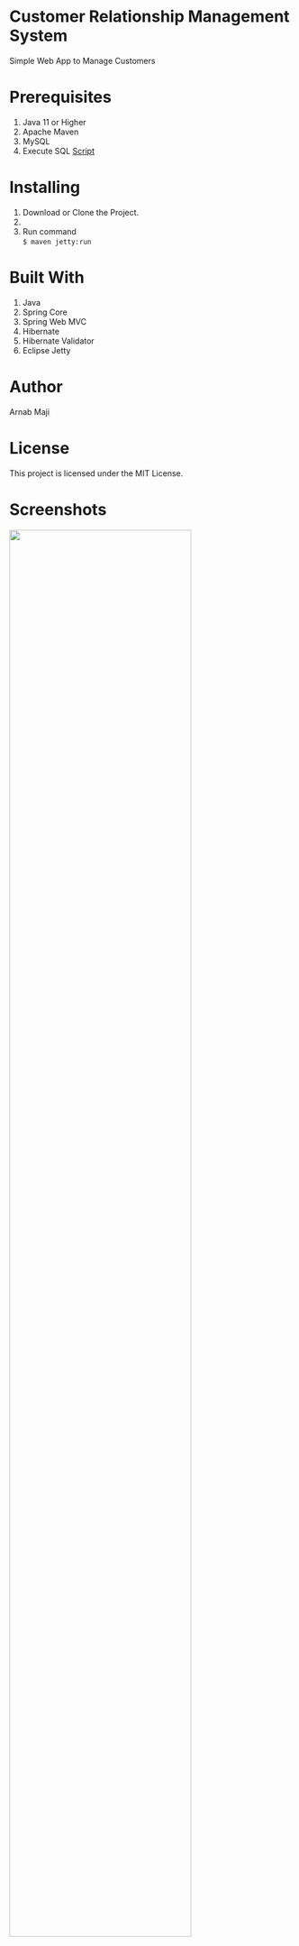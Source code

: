 # Customer Relationship Management System
Simple Web App to Manage Customers

# Prerequisites
1. Java 11 or Higher<br>
2. Apache Maven
3. MySQL
4. Execute SQL <a href="scripts/script.sql">Script</a>

# Installing
1. Download or Clone the Project. <br>
2. 
3. Run command <br>
```$ maven jetty:run```

# Built With
1. Java<br>
2. Spring Core<br>
3. Spring Web MVC <br>
4. Hibernate <br>
5. Hibernate Validator <br>
5. Eclipse Jetty

# Author
Arnab Maji

# License
This project is licensed under the MIT License.
# Screenshots
<img src="/screenshots/screenshot-1.png" width="80%" />
<img src="/screenshots/screenshot-2.png" width="40%" />
